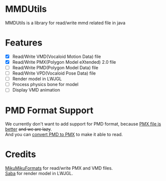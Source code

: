 # MMDUtils
MMDUtils is a library for read/write mmd related file in java

# Features
- [X] Read/Write VMD(Vocaloid Motion Data) file  
- [X] Read/Write PMX(Polygon Model eXtended) 2.0 file  
- [ ] Read/Write PMD(Polygon Model Data) file  
- [ ] Read/Write VPD(Vocaloid Pose Data) file  
- [ ] Render model in LWJGL  
- [ ] Process physics bone for model  
- [ ] Display VMD animation

# PMD Format Support
We currently don't want to add support for PMD format, because [PMX file is better](https://learnmmd.com/bonus-pages/convert-pmd-models-pmx/) ~~and we are lazy~~.  
And you can [convert PMD to PMX](https://learnmmd.com/http:/learnmmd.com/convert-pmd-models-to-pmx-models/) to make it able to read.

# Credits
[MikuMikuFormats](https://github.com/oguna/MMDFormats) for read/write PMX and VMD files.  
[Saba](https://github.com/benikabocha/saba) for render model in LWJGL.